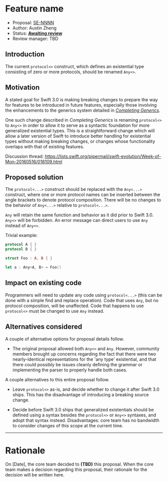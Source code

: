 # Feature name

* Proposal: [SE-NNNN](https://github.com/apple/swift-evolution/blob/master/proposals/NNNN-name.md)
* Author: Austin Zheng
* Status: **[Awaiting review](#rationale)**
* Review manager: TBD

## Introduction

The current `protocol<>` construct, which defines an existential type consisting of zero or more protocols, should be renamed `Any<>`.

## Motivation

A stated goal for Swift 3.0 is making breaking changes to prepare the way for features to be introduced in future features, especially those involving the enhancements to the generics system detailed in [*Completing Generics*](https://github.com/apple/swift/blob/master/docs/GenericsManifesto.md).

One such change described in *Completing Generics* is renaming `protocol<>` to `Any<>` in order to allow it to serve as a syntactic foundation for more generalized existential types. This is a straightforward change which will allow a later version of Swift to introduce better handling for existential types without making breaking changes, or changes whose functionality overlaps with that of existing features.

Discussion thread: https://lists.swift.org/pipermail/swift-evolution/Week-of-Mon-20160516/018109.html

## Proposed solution

The `protocol<...>` construct should be replaced with the `Any<...>` construct, where one or more protocol names can be inserted between the angle brackets to denote protocol composition. There will be no changes to the behavior of `Any<...>` relative to `protocol<...>`.

`Any` will retain the same function and behavior as it did prior to Swift 3.0. `Any<>` will be forbidden. An error message can direct users to use `Any` instead of `Any<>`.

Trivial example:

```swift
protocol A { }
protocol B { }

struct Foo : A, B { }

let a : Any<A, B> = Foo()
```

## Impact on existing code

Programmers will need to update any code using `protocol<...>` (this can be done with a simple find and replace operation). Code that uses `Any`, but no protocol composition, will be unaffected. Code that happens to use `protocol<>` must be changed to use `Any` instead.

## Alternatives considered

A couple of alternative options for proposal details follow.

* The original proposal allowed both `Any<>` and `Any`. However, community members brought up concerns regarding the fact that there were two nearly-identical representations for the 'any type' existential, and that there could possibly be issues cleanly defining the grammar or implementing the parser to properly handle both cases.

A couple alternatives to this entire proposal follow.

* Leave `protocol<>` as-is, and decide whether to change it after Swift 3.0 ships. This has the disadvantage of introducing a breaking source change.

* Decide before Swift 3.0 ships that generalized existentials should be defined using a syntax besides the `protocol<>` or `Any<>` syntaxes, and adopt that syntax instead. Disadvantages: core team has no bandwidth to consider changes of this scope at the current time.

-------------------------------------------------------------------------------

# Rationale

On [Date], the core team decided to **(TBD)** this proposal.
When the core team makes a decision regarding this proposal,
their rationale for the decision will be written here.
